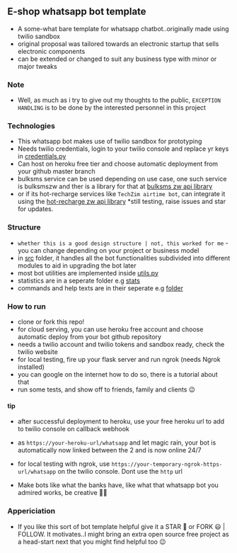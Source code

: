 ## E-shop whatsapp bot template
- A some-what bare template for whatsapp chatbot..originally made using twilio sandbox
- original proposal was tailored towards an electronic startup that sells electronic components
- can be extended or changed to suit any business type with minor or major tweaks

### Note
- Well, as much as i try to give out my thoughts to the public, `EXCEPTION HANDLING` is to be done by the interested personnel in this project

### Technologies
- This whatsapp bot makes use of twilio sandbox for prototyping
- Needs twilio credentials, login to your twilio console and replace yr keys in [credentials.py](src/credentials.py)
- Can host on heroku free tier and choose automatic deployment from your github master branch
- bulksms service can be used depending on use case, one such service is bulksmszw and ther is a library for that at [bulksms zw api library](https://github.com/DonnC/BulkSmsZW-Api)
- or if its hot-recharge services like `TechZim airtime bot`, can integrate it using the [hot-recharge zw api library](https://github.com/DonnC/Hot-Recharge-ZW) *still testing, raise issues and star for updates.

### Structure
- `whether this is a good design structure | not, this worked for me` - you can change depending on your project or business model
- in [src](src/) folder, it handles all the bot functionalities subdivided into different modules to aid in upgrading the bot later
- most bot utilities are implemented inside [utils.py](src/utils.py)
- statistics are in a seperate folder e.g [stats](stats/development/devlog.log)
- commands and help texts are in their seperate e.g [folder](files/help.txt)

### How to run
- clone or fork this repo!
- for cloud serving, you can use heroku free account and choose automatic deploy from your bot github repository
- needs a twilio account and twilio tokens and sandbox ready, check the twilio website
- for local testing, fire up your flask server and run ngrok (needs Ngrok installed)
- you can google on the internet how to do so, there is a tutorial about that
- run some tests, and show off to friends, family and clients 😉

#### tip
- after successful deployment to heroku, use your free heroku url to add to twilio console on callback webhook
- as `https://your-heroku-url/whatsapp` and let magic rain, your bot is automatically now linked between the 2 and is now online 24/7
- for local testing with ngrok, use `https://your-temporary-ngrok-https-url/whatsapp` on the twilio console. Dont use the `http` url

- Make bots like what the banks have, like what that whatsapp bot you admired works, be creative 👨‍🎨

### Appericiation
- If you like this sort of bot template helpful give it a STAR 🌟 or FORK 😃 | FOLLOW. It motivates..I might bring an extra open source free project as a head-start next that you might find helpful too 😉
